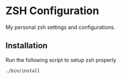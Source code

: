 # ZSH Configuration

My personal zsh settings and configurations.

## Installation

Run the following script to setup zsh properly

```zsh
./bin/install
```
